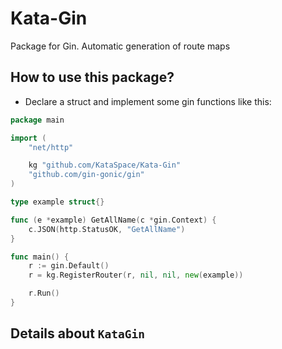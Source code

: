 # Kata-Gin

Package for Gin. Automatic generation of route maps

## How to use this package?

+ Declare a struct and implement some gin functions like this:

```go
package main

import (
	"net/http"

	kg "github.com/KataSpace/Kata-Gin"
	"github.com/gin-gonic/gin"
)

type example struct{}

func (e *example) GetAllName(c *gin.Context) {
	c.JSON(http.StatusOK, "GetAllName")
}

func main() {
	r := gin.Default()
	r = kg.RegisterRouter(r, nil, nil, new(example))

	r.Run()
}

```

## Details about `KataGin`
